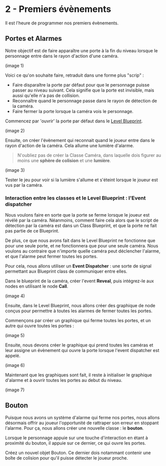 # 2 - Premiers évènements

Il est l'heure de programmer nos premiers évènements. 

## Portes et Alarmes

Notre objectif est de faire apparaître une porte à la fin du niveau lorsque le personnage entre dans le rayon d'action d'une caméra. 

(image 1)

Voici ce qu'on souhaite faire, retraduit dans une forme plus "scrip" : 
  - Faire disparaître la porte par défaut pour que le personnage puisse passer au niveau suivant. Cela signifie que la porte est invisible, mais aussi qu'elle n'a pas de collision.
  - Reconnaître quand le personnage passe dans le rayon de détection de la caméra.
  - Faire fermer la porte lorsque la caméra vois le personnage. 

Commencez par 'ouvrir' la porte par défaut dans le [Level Blueprint](https://github.com/g404-code-gaming/UnrealEngine_cour/blob/main/Blueprint.md).

(image 2)

Ensuite, on créer l'évènement qui reconnait quand le joueur entre dans le rayon d'action de la caméra. Cela allume une lumière d'alarme.

> N'oubliez pas de créer la Classe Caméra, dans laquelle dois figurer au moins une **sphère de colision** et une **lumière**.

(image 3)

Tester le jeu pour voir si la lumière s'allume et s'éteint lorsque le joueur est vus par la caméra.

### Interaction entre les classes et le Level Blueprint : l'Event dispatcher

Nous voulons faire en sorte que la porte se ferme lorsque le joueur est révélé par la caméra. Néanmoins, comment faire cela alors que le script de détection par la caméra est dans un Class Blueprint, et que la porte ne fait pas partie de ce Blueprint. 

De plus, ce que nous avons fait dans le Level Blueprint ne fonctionne que pour une seule porte, et ne fonctionnera que pour une seule caméra. Nous voulons au contraire que n'importe quelle caméra peut déclencher l'alarme, et que l'alarme peut fermer toutes les portes.

Pour cela, nous allons utiliser un **Event Dispatcher** : une sorte de signal permettant aux Blueprint class de communiquer entre elles.

Dans le blueprint de la caméra, créer l'event **Reveal**, puis intégrez-le aux nodes en utilisant le node **Call**. 

(image 4)

Ensuite, dans le Level Blueprint, nous allons créer des graphique de node conçus pour permettre à toutes les alarmes de fermer toutes les portes. 

Commençons par créer un graphique qui ferme toutes les portes, et un autre qui ouvre toutes les portes : 

(image 5)

Ensuite, nous devons créer le graphique qui prend toutes les caméras et leur assigne un évènement qui ouvre la porte lorsque l'event dispatcher est appelé. 

(image 6) 

Maintenant que les graphiques sont fait, il reste à initialiser le graphique d'alarme et à ouvrir toutes les portes au debut du niveau. 

(image 7) 

## Bouton 

Puisque nous avons un système d'alarme qui ferme nos portes, nous allons désormais offrir au joueur l'opportunité de rattraper son erreur en stoppant l'alarme. Pour ça, nous allons créer une nouvelle classe : le **bouton**. 

Lorsque le personnage appuie sur une touche d'interaction en étant à proximité du bouton, il appuie sur ce dernier, ce qui ouvre les portes. 

Créez un nouvel objet Bouton. Ce dernier dois notammant contenir une boîte de colision pour qu'il puisse détecter le joueur proche. 



